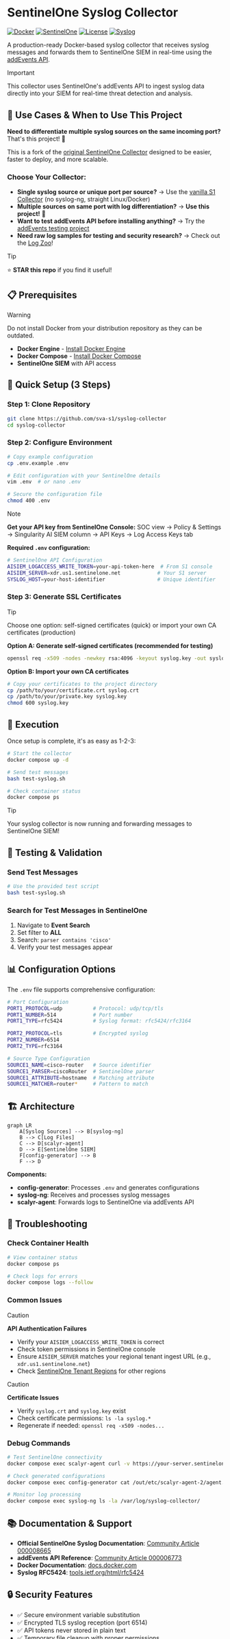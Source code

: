 <?xml version="1.0" encoding="UTF-8"?>
<svg xmlns="http://www.w3.org/2000/svg"
     viewBox="0 0 567.24 95.88"
     role="img" aria-label="SentinelOne logo">
  <!-- purple shield -->
  <rect x="32.08" width="12.92" height="77.25" fill="#6b0aea"/>
  <path d="M48.13,95.88l12.91-8V21a32.21,32.21,0,0,0-12.91-5.72Z" fill="#6b0aea"/>
  <path d="M16,87.92l12.92,8V15.32A32.19,32.19,0,0,0,16,21Z" fill="#6b0aea"/>
  <path d="M64.17,3.67V86.48l6-3.72a15.3,15.3,0,0,0,6.89-13V30.65C77.09,19.37,64.17,3.67,64.17,3.67Z" fill="#6b0aea"/>
  <path d="M0,69.73a15.27,15.27,0,0,0,6.89,13l6,3.72V3.67S0,19.37,0,30.65Z" fill="#6b0aea"/>

  <!-- word‑mark (everything below inherits the page’s text colour) -->
  <path d="M386.68,78.16V17.24L396,13.32V78.16Z" fill="currentColor"/>
  <path d="M372,52.64a11.52,11.52,0,0,0-3.69-8.79,12.59,12.59,0,0,0-8.77-3.28,12.16,12.16,0,0,0-8.65,3.28,13.24,13.24,0,0,0-4,8.79ZM359.36,78.89q-9.83,0-16-6.32T337.23,55.8q0-10.44,6.23-16.73t16.11-6.27q9.89,0,16,6t6.15,15.76a27.23,27.23,0,0,1-.33,4.37h-34.6a12.7,12.7,0,0,0,3.81,8.87,12.25,12.25,0,0,0,8.73,3.28q7.63,0,10.74-6.24h10.09A20,20,0,0,1,372.73,75,22.14,22.14,0,0,1,359.36,78.89Z" fill="currentColor"/>
  <path d="M300.73,33.53v7q4.5-7.77,14.43-7.77a16.93,16.93,0,0,1,12.58,5q5,5,5,14V78.16h-9.26V53.21q0-6-3-9.19a10.83,10.83,0,0,0-8.28-3.2A11,11,0,0,0,303.8,44q-3.07,3.19-3.07,9.19V78.16h-9.35V33.53Z" fill="currentColor"/>
  <path d="M274,78.16V33.53h9.35V78.16Zm-6.77-37.1h-11v24.7a4.72,4.72,0,0,0,1.19,3.61c.79.73,2.14,1.09,4.06,1.09h5.74v7.7h-7.38q-13,0-13-12.4V26.34l9.43-3.91v11.1h11Z" fill="currentColor"/>
  <path d="M213.27,28.67v7Q215,32.8,225,32.8a17,17,0,0,1,12.59,5q5,5,5,14V78.16h-9.27V53.21q0-6-3-9.19a10.83,10.83,0,0,0-8.28-3.2A11,11,0,0,0,213.6,44q-3.07,3.19-3.08,9.19V78.16h-9.34V33.53Z" fill="currentColor"/>
  <path d="M187.86,52.64a11.52,11.52,0,0,0-3.69-8.79A12.59,12.59,0,0,0,174,40.57a12.16,12.16,0,0,0-8.65,3.28,13.19,13.19,0,0,0-4,8.79ZM173.86,78.89q-9.84,0-16-6.32T151.72,55.8q0-10.44,6.23-16.73t16.11-6.27q9.88,0,16,6t6.15,15.76a27.23,27.23,0,0,1-.33,4.37h-34.6a12.66,12.66,0,0,0,3.82,8.87,12.21,12.21,0,0,0,8.73,3.28q7.62,0,10.74-6.24h10.08A20,20,0,0,1,187.22,75,22.13,22.13,0,0,1,173.86,78.89Z" fill="currentColor"/>
  <path d="M127.27,28.67a10.54,10.54,0,0,0-6.8,2.1,7.39,7.39,0,0,0-2.63,6.12A6.91,6.91,0,0,0,121,43a21.56,21.56,0,0,0,7.54,3.08q4.42,1,8.85,2.23A15.94,15.94,0,0,1,144.9,53q3.1,3.39,3.11,9.64t-5.33,11.17q-5.33,4.95-14.26,5t-14.51-4.14a13.41,13.41,0,0,1-5.58-11.42h10a8.6,8.6,0,0,0,2.79,5.92q2.46,2.18,7.22,2.18a10.91,10.91,0,0,0,7.5-2.43,8,8,0,0,0,1.06-10.93,10.27,10.27,0,0,0-4.34-2.8,56,56,0,0,0-5.86-1.66q-3.2-.72-6.44-1.7a27.57,27.57,0,0,1-5.9-2.51,11.71,11.71,0,0,1-4.35-4.5,14.44,14.44,0,0,1-1.68-7.24,14.72,14.72,0,0,1,5.37-11.87q5.37-4.5,13.94-4.5T141.33,25q5.13,3.89,5.7,11.26H136.7a8.14,8.14,0,0,0-2.79-5.43A9.61,9.61,0,0,0,127.27,28.67Z" fill="currentColor"/>
  <path d="M532.86,36.07a19.44,19.44,0,0,0-8.84,2,15.82,15.82,0,0,0-6.51,6.1,19.76,19.76,0,0,0-2.58,10.12H550a18.2,18.2,0,0,0-2.05-10.16,14.78,14.78,0,0,0-6.39-6.1A19.46,19.46,0,0,0,532.86,36.07Zm-.16,38.71A18.65,18.65,0,0,0,544,71.44a13.63,13.63,0,0,0,5.57-9.11h3.85a17.64,17.64,0,0,1-6.68,11.24q-5.44,4.26-13.88,4.26a22.74,22.74,0,0,1-11.17-2.69A19.25,19.25,0,0,1,514,67.39a24.4,24.4,0,0,1-2.78-12A24.2,24.2,0,0,1,514,43.54a19.31,19.31,0,0,1,7.66-7.75,22.74,22.74,0,0,1,11.17-2.69A22.19,22.19,0,0,1,544,35.79a18.26,18.26,0,0,1,7.12,7.07,19.05,19.05,0,0,1,2.42,9.35,24.11,24.11,0,0,1-.41,4.26H514.93a20.14,20.14,0,0,0,2.58,10.24,15.58,15.58,0,0,0,6.47,6.1A19.39,19.39,0,0,0,532.7,74.78Z" fill="currentColor"/>
  <path d="M487.15,32.78a18.56,18.56,0,0,1,14.3,6.88q4.91,4.82,4.91,14.21V77.27h-3.68V52c0-5.24-1.34-9.25-4-12s-6.33-4.14-11-4.14a15.24,15.24,0,0,0-11.59,4.62q-4.38,4.62-4.38,13.61V77.27h-3.68V33.66h3.68V45.15a15.57,15.57,0,0,1,6.27-9.24A18.6,18.6,0,0,1,487.15,32.78Z" fill="currentColor"/>
  <path d="M431.7,24.44a24.09,24.09,0,0,0-12.24,3.14,22.31,22.31,0,0,0-8.6,8.91A27.75,27.75,0,0,0,407.71,50a27.75,27.75,0,0,0,3.15,13.49,22.37,22.37,0,0,0,8.6,8.91,25.42,25.42,0,0,0,24.44,0,22.27,22.27,0,0,0,8.64-8.91A27.75,27.75,0,0,0,455.69,50a27.75,27.75,0,0,0-3.15-13.49,22.2,22.2,0,0,0-8.64-8.91A24.15,24.15,0,0,0,431.7,24.44Zm0-3.29A28.09,28.09,0,0,1,446,24.81,25.62,25.62,0,0,1,455.9,35,31,31,0,0,1,459.46,50a31,31,0,0,1-3.56,14.94A26,26,0,0,1,446,75.19a29.45,29.45,0,0,1-28.58,0,26.21,26.21,0,0,1-10-10.27A30.63,30.63,0,0,1,403.86,50,30.63,30.63,0,0,1,407.46,35a25.85,25.85,0,0,1,10-10.23A28.07,28.07,0,0,1,431.7,21.15Z" fill="currentColor"/>
  <path d="M563.47,39.55l-1-1.51h-.82v1.51h-1V34.82h2.16c1.12,0,1.79.59,1.79,1.56v0a1.47,1.47,0,0,1-1,1.46l1.16,1.69Zm0-3.11c0-.45-.31-.68-.82-.68h-1v1.36h1.05c.51,0,.8-.27.8-.67Z" fill="currentColor"/>
  <circle cx="562.4" cy="37.32" r="4.85" fill="none" stroke="currentColor" stroke-width="1"/>
</svg>

# SentinelOne Syslog Collector

[![Docker](https://img.shields.io/badge/Docker-2496ED?style=for-the-badge&logo=docker&logoColor=white)](https://www.docker.com/)
[![SentinelOne](https://img.shields.io/badge/SentinelOne-663399?style=for-the-badge&logo=sentinelone&logoColor=white)](https://www.sentinelone.com/)
[![License](https://img.shields.io/badge/License-MIT-yellow.svg?style=for-the-badge)](LICENSE)
[![Syslog](https://img.shields.io/badge/Syslog-RFC3164%20%26%20RFC5424-blue?style=for-the-badge)](https://tools.ietf.org/html/rfc5424)

A production-ready Docker-based syslog collector that receives syslog messages and forwards them to SentinelOne SIEM in real-time using the [addEvents API](https://community.sentinelone.com/s/article/000006773).

> [!IMPORTANT]
> This collector uses SentinelOne's addEvents API to ingest syslog data directly into your SIEM for real-time threat detection and analysis.

## 🎯 Use Cases & When to Use This Project

**Need to differentiate multiple syslog sources on the same incoming port?** That's this project! 🎉

This is a fork of the [original SentinelOne Collector](https://community.sentinelone.com/s/article/000008665) designed to be easier, faster to deploy, and more scalable.

### Choose Your Collector:

- **Single syslog source or unique port per source?** → Use the [vanilla S1 Collector](https://community.sentinelone.com/s/topic/0TO69000000as2qGAA/sentinelone-collector) (no syslog-ng, straight Linux/Docker)
- **Multiple sources on same port with log differentiation?** → **Use this project!** 🚀
- **Want to test addEvents API before installing anything?** → Try the [addEvents testing project](https://github.com/sva-s1/addEvents)
- **Need raw log samples for testing and security research?** → Check out the [Log Zoo](https://github.com/sva-s1/log-zoo)!

> [!TIP]
> ⭐ **STAR this repo** if you find it useful!

## 📋 Prerequisites

> [!WARNING]
> Do not install Docker from your distribution repository as they can be outdated.

- **Docker Engine** - [Install Docker Engine](https://docs.docker.com/engine/install/)
- **Docker Compose** - [Install Docker Compose](https://docs.docker.com/compose/)
- **SentinelOne SIEM** with API access

## 🚀 Quick Setup (3 Steps)

### Step 1: Clone Repository
```bash
git clone https://github.com/sva-s1/syslog-collector
cd syslog-collector
```

### Step 2: Configure Environment
```bash
# Copy example configuration
cp .env.example .env

# Edit configuration with your SentinelOne details
vim .env  # or nano .env

# Secure the configuration file
chmod 400 .env
```

> [!NOTE]
> **Get your API key from SentinelOne Console:**
> SOC view → Policy & Settings → Singularity AI SIEM column → API Keys → Log Access Keys tab

**Required `.env` configuration:**
```bash
# SentinelOne API Configuration
AISIEM_LOGACCESS_WRITE_TOKEN=your-api-token-here  # From S1 console
AISIEM_SERVER=xdr.us1.sentinelone.net            # Your S1 server
SYSLOG_HOST=your-host-identifier                 # Unique identifier
```

### Step 3: Generate SSL Certificates

> [!TIP]
> Choose one option: self-signed certificates (quick) or import your own CA certificates (production)

**Option A: Generate self-signed certificates (recommended for testing)**
```bash
openssl req -x509 -nodes -newkey rsa:4096 -keyout syslog.key -out syslog.crt -subj '/CN=localhost' -days 3650
```

**Option B: Import your own CA certificates**
```bash
# Copy your certificates to the project directory
cp /path/to/your/certificate.crt syslog.crt
cp /path/to/your/private.key syslog.key
chmod 600 syslog.key
```

## 🏃 Execution

Once setup is complete, it's as easy as 1-2-3:

```bash
# Start the collector
docker compose up -d

# Send test messages
bash test-syslog.sh

# Check container status
docker compose ps
```

> [!TIP]
> Your syslog collector is now running and forwarding messages to SentinelOne SIEM!

## 🧪 Testing & Validation

### Send Test Messages
```bash
# Use the provided test script
bash test-syslog.sh
```

### Search for Test Messages in SentinelOne
1. Navigate to **Event Search**
2. Set filter to **ALL**
3. Search: `parser contains 'cisco'`
4. Verify your test messages appear

## 📊 Configuration Options

The `.env` file supports comprehensive configuration:

```bash
# Port Configuration
PORT1_PROTOCOL=udp          # Protocol: udp/tcp/tls
PORT1_NUMBER=514            # Port number
PORT1_TYPE=rfc5424          # Syslog format: rfc5424/rfc3164

PORT2_PROTOCOL=tls          # Encrypted syslog
PORT2_NUMBER=6514
PORT2_TYPE=rfc3164

# Source Type Configuration
SOURCE1_NAME=cisco-router   # Source identifier
SOURCE1_PARSER=ciscoRouter  # SentinelOne parser
SOURCE1_ATTRIBUTE=hostname  # Matching attribute
SOURCE1_MATCHER=router*     # Pattern to match
```

## 🏗️ Architecture

```mermaid
graph LR
    A[Syslog Sources] --> B[syslog-ng]
    B --> C[Log Files]
    C --> D[scalyr-agent]
    D --> E[SentinelOne SIEM]
    F[config-generator] --> B
    F --> D
```

**Components:**
- **config-generator**: Processes `.env` and generates configurations
- **syslog-ng**: Receives and processes syslog messages
- **scalyr-agent**: Forwards logs to SentinelOne via addEvents API

## 🔧 Troubleshooting

### Check Container Health
```bash
# View container status
docker compose ps

# Check logs for errors
docker compose logs --follow
```

### Common Issues

> [!CAUTION]
> **API Authentication Failures**
> - Verify your `AISIEM_LOGACCESS_WRITE_TOKEN` is correct
> - Check token permissions in SentinelOne console
> - Ensure `AISIEM_SERVER` matches your regional tenant ingest URL (e.g., `xdr.us1.sentinelone.net`)
> - Check [SentinelOne Tenant Regions](https://community.sentinelone.com/s/article/000004961) for other regions

> [!CAUTION]
> **Certificate Issues**
> - Verify `syslog.crt` and `syslog.key` exist
> - Check certificate permissions: `ls -la syslog.*`
> - Regenerate if needed: `openssl req -x509 -nodes...`

### Debug Commands
```bash
# Test SentinelOne connectivity
docker compose exec scalyr-agent curl -v https://your-server.sentinelone.net

# Check generated configurations
docker compose exec config-generator cat /out/etc/scalyr-agent-2/agent.json

# Monitor log processing
docker compose exec syslog-ng ls -la /var/log/syslog-collector/
```

## 📚 Documentation & Support

- **Official SentinelOne Syslog Documentation**: [Community Article 000008665](https://community.sentinelone.com/s/article/000008665)
- **addEvents API Reference**: [Community Article 000006773](https://community.sentinelone.com/s/article/000006773)
- **Docker Documentation**: [docs.docker.com](https://docs.docker.com/)
- **Syslog RFC5424**: [tools.ietf.org/html/rfc5424](https://tools.ietf.org/html/rfc5424)

## 🔒 Security Features

- ✅ Secure environment variable substitution
- ✅ Encrypted TLS syslog reception (port 6514)
- ✅ API tokens never stored in plain text
- ✅ Temporary file cleanup with proper permissions
- ✅ Container isolation and minimal attack surface

## 📁 Project Structure

```
syslog-collector/
├── .env.example          # Configuration template
├── .env                  # Your configuration (create from example)
├── syslog.yaml          # Syslog configuration template
├── docker-compose.yml   # Container orchestration
├── substitute-and-run.sh # Configuration processor
├── test-syslog.sh       # Test message script
├── syslog.crt           # SSL certificate (generate/import)
├── syslog.key           # SSL private key (generate/import)
└── README.md            # This file
```

---

> [!TIP]
> **Need help?** Check the troubleshooting section above, review container logs, and verify your `.env` configuration matches the examples.
